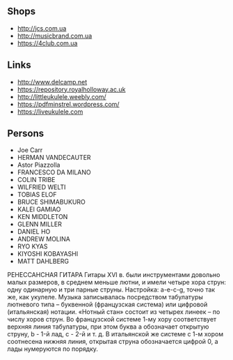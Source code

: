 ## Shops
* http://jcs.com.ua
* http://musicbrand.com.ua
* https://4club.com.ua

## Links
* http://www.delcamp.net
* https://repository.royalholloway.ac.uk
* http://littleukulele.weebly.com/
* https://pdfminstrel.wordpress.com/
* https://liveukulele.com

## Persons
* Joe Carr
* HERMAN VANDECAUTER
* Astor Piazzolla
* FRANCESCO DA MILANO 
* COLIN TRIBE
* WILFRIED WELTI
* TOBIAS ELOF
* BRUCE SHIMABUKURO 
* KALEI GAMIAO
* KEN MIDDLETON
* GLENN MILLER
* DANIEL HO 
* ANDREW MOLINA
* RYO KYAS
* KIYOSHI KOBAYASHI
* MATT DAHLBERG


РЕНЕССАНСНАЯ ГИТАРА
Гитары XVI в. были инструментами довольно малых размеров, в среднем меньше лютни, и имели четыре хора струн: одну одинарную и три парные струны. Настройка: a-e-c-g, точно так же, как укулеле. Музыка записывалась посредством табулатуры лютневого типа – буквенной (французская система) или цифровой (итальянская) нотации. «Нотный стан» состоит из четырех линеек – по числу хоров струн. Во французской системе 1-му хору соответствует верхняя линия табулатуры, при этом буква a обозначает открытую струну, b - 1-й лад, c - 2-й и т. д. В итальянской же системе с 1-м хором соотнесена нижняя линия, открытая струна обозначается цифрой 0, а лады нумеруются по порядку.

